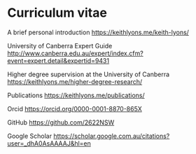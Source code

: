 # Curriculum vitae

A brief personal introduction https://keithlyons.me/keith-lyons/

University of Canberra Expert Guide http://www.canberra.edu.au/expert/index.cfm?event=expert.detail&expertid=9431

Higher degree supervision at the University of Canberra https://keithlyons.me/higher-degree-research/

Publications https://keithlyons.me/publications/

Orcid https://orcid.org/0000-0001-8870-865X

GitHub https://github.com/2622NSW

Google Scholar https://scholar.google.com.au/citations?user=_dhA0AsAAAAJ&hl=en
 
